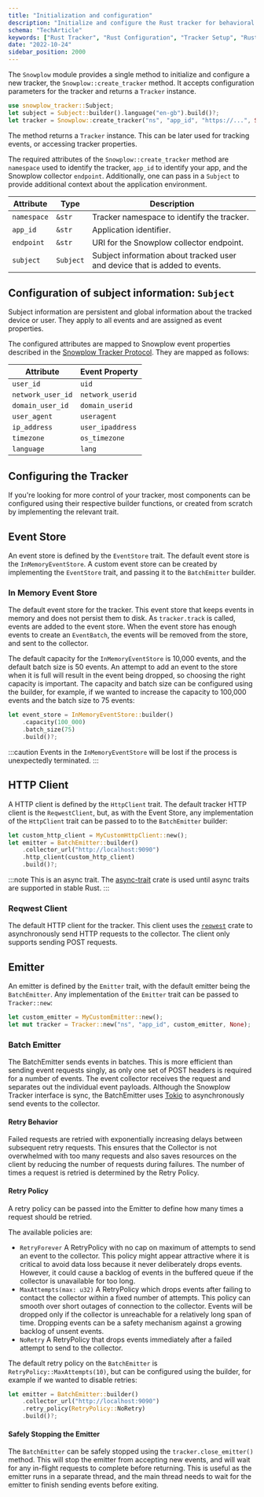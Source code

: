```yaml
---
title: "Initialization and configuration"
description: "Initialize and configure the Rust tracker for behavioral event collection in systems programming applications."
schema: "TechArticle"
keywords: ["Rust Tracker", "Rust Configuration", "Tracker Setup", "Rust Analytics", "Configuration Guide", "Rust Integration"]
date: "2022-10-24"
sidebar_position: 2000
---
```


The `Snowplow` module provides a single method to initialize and configure a new tracker, the `Snowplow::create_tracker` method. It accepts configuration parameters for the tracker and returns a `Tracker` instance.

```rust
use snowplow_tracker::Subject;
let subject = Subject::builder().language("en-gb").build()?;
let tracker = Snowplow::create_tracker("ns", "app_id", "https://...", Some(subject));
```

The method returns a `Tracker` instance. This can be later used for tracking events, or accessing tracker properties.

The required attributes of the `Snowplow::create_tracker` method are `namespace` used to identify the tracker, `app_id` to identify your app, and the Snowplow collector `endpoint`. Additionally, one can pass in a `Subject` to provide additional context about the application environment.

| Attribute   | Type      | Description                                                                |
| ----------- | --------- | -------------------------------------------------------------------------- |
| `namespace` | `&str`    | Tracker namespace to identify the tracker.                                 |
| `app_id`    | `&str`    | Application identifier.                                                    |
| `endpoint`  | `&str`    | URI for the Snowplow collector endpoint.                                   |
| `subject`   | `Subject` | Subject information about tracked user and device that is added to events. |

## Configuration of subject information: `Subject`

Subject information are persistent and global information about the tracked device or user. They apply to all events and are assigned as event properties.

The configured attributes are mapped to Snowplow event properties described in the [Snowplow Tracker Protocol](/docs/events/index.md). They are mapped as follows:

| Attribute         | Event Property   |
| ----------------- | ---------------- |
| `user_id`         | `uid`            |
| `network_user_id` | `network_userid` |
| `domain_user_id`  | `domain_userid`  |
| `user_agent`      | `useragent`      |
| `ip_address`      | `user_ipaddress` |
| `timezone`        | `os_timezone`    |
| `language`        | `lang`           |

## Configuring the Tracker

If you're looking for more control of your tracker, most components can be configured using their respective builder functions, or created from scratch by implementing the relevant trait.

## Event Store

An event store is defined by the `EventStore` trait. The default event store is the `InMemoryEventStore`. A custom event store can be created by implementing the `EventStore` trait, and passing it to the `BatchEmitter` builder.

### In Memory Event Store

The default event store for the tracker. This event store that keeps events in memory and does not persist them to disk. As `tracker.track` is called, events are added to the event store. When the event store has enough events to create an `EventBatch`, the events will be removed from the store, and sent to the collector.

The default capacity for the `InMemoryEventStore` is 10,000 events, and the default batch size is 50 events. An attempt to add an event to the store when it is full will result in the event being dropped, so choosing the right capacity is important. The capacity and batch size can be configured using the builder, for example, if we wanted to increase the capacity to 100,000 events and the batch size to 75 events:

```rust
let event_store = InMemoryEventStore::builder()
    .capacity(100_000)
    .batch_size(75)
    .build()?;
```

:::caution Events in the `InMemoryEventStore` will be lost if the process is unexpectedly terminated.
:::

## HTTP Client

A HTTP client is defined by the `HttpClient` trait. The default tracker HTTP client is the `ReqwestClient`, but, as with the Event Store, any implementation of the  `HttpClient` trait can be passed to to the `BatchEmitter` builder:

```rust
let custom_http_client = MyCustomHttpClient::new();
let emitter = BatchEmitter::builder()
    .collector_url("http://localhost:9090")
    .http_client(custom_http_client)
    .build()?;
```

:::note This is an async trait. The [async-trait](https://github.com/dtolnay/async-trait) crate is used until async traits are supported in stable Rust.
:::

### Reqwest Client

The default HTTP client for the tracker. This client uses the [`reqwest`](https://github.com/seanmonstar/reqwest) crate to asynchronously send HTTP requests to the collector. The client only supports sending POST requests.

## Emitter

An emitter is defined by the `Emitter` trait, with the default emitter being the `BatchEmitter`. Any implementation of the `Emitter` trait can be passed to `Tracker::new`:

```rust
let custom_emitter = MyCustomEmitter::new();
let mut tracker = Tracker::new("ns", "app_id", custom_emitter, None);
```

### Batch Emitter

The BatchEmitter sends events in batches. This is more efficient than sending event requests singly, as only one set of POST headers is required for a number of events. The event collector receives the request and separates out the individual event payloads. Although the Snowplow Tracker interface is sync, the BatchEmitter uses [Tokio](https://github.com/tokio-rs/tokio) to asynchronously send events to the collector.

#### Retry Behavior

Failed requests are retried with exponentially increasing delays between subsequent retry requests. This ensures that the Collector is not overwhelmed with too many requests and also saves resources on the client by reducing the number of requests during failures. The number of times a request is retried is determined by the Retry Policy.

#### Retry Policy

A retry policy can be passed into the Emitter to define how many times a request should be retried.

The available policies are:

- `RetryForever` A RetryPolicy with no cap on maximum of attempts to send an event to the collector. This policy might appear attractive where it is critical to avoid data loss because it never deliberately drops events. However, it could cause a backlog of events in the buffered queue if the collector is unavailable for too long. 
- `MaxAttempts(max: u32)` A RetryPolicy which drops events after failing to contact the collector within a fixed number of attempts. This policy can smooth over short outages of connection to the collector. Events will be dropped only if the collector is unreachable for a relatively long span of time. Dropping events can be a safety mechanism against a growing backlog of unsent events.
- `NoRetry` A RetryPolicy that drops events immediately after a failed attempt to send to the collector.

The default retry policy on the `BatchEmitter` is `RetryPolicy::MaxAttempts(10)`, but can be configured using the builder, for example if we wanted to disable retries:

```rust
let emitter = BatchEmitter::builder()
    .collector_url("http://localhost:9090")
    .retry_policy(RetryPolicy::NoRetry)
    .build()?;
```

#### Safely Stopping the Emitter

The `BatchEmitter` can be safely stopped using the `tracker.close_emitter()` method. This will stop the emitter from accepting new events, and will wait for any in-flight requests to complete before returning. This is useful as the emitter runs in a separate thread, and the main thread needs to wait for the emitter to finish sending events before exiting.
